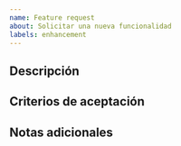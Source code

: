 ```yaml
---
name: Feature request
about: Solicitar una nueva funcionalidad
labels: enhancement
---
```


## Descripción

## Criterios de aceptación

## Notas adicionales


